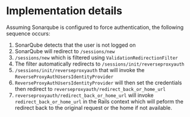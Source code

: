 Implementation details
======================

Assuming Sonarqube is configured to force authentication, the following sequence occurs:

1. SonarQube detects that the user is not logged on
2. SonarQube will redirect to  `/sessions/new` 
3. `/sessions/new` which is filtered using `ValidationRedirectionFilter`
4. The filter automatically redirects to `/sessions/init/reverseproxyauth` 
5. `/sessions/init/reverseproxyauth` that will invoke the `ReverseProxyAuthUsersIdentityProvider` 
6. `ReverseProxyAuthUsersIdentityProvider` will then set the credentials then redirect to `reverseproxyauth/redirect_back_or_home_url`
7. `reverseproxyauth/redirect_back_or_home_url` will invoke `redirect_back_or_home_url` in the Rails context which will peform the redirect back to the original request or the home if not available.
